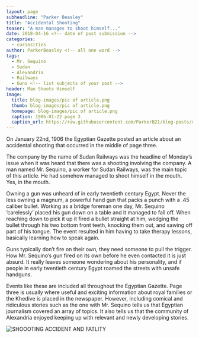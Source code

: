 ```yaml
---
layout: page
subheadline: "Parker Beasley"
title: "Accidental Shooting"
teaser: "A man manages to shoot himself..."
date: 2018-04-16 <!-- date of post submission -->
categories:
  - curiosities
author: ParkerBeasley <!-- all one word -->
tags:
  - Mr. Sequino
  - Sudan
  - Alexandria
  - Railways
  - Guns <!-- list subjects of your post -->
header: Man Shoots Himself
image:
  title: blog-images/pic of article.png
  thumb: blog-images/pic of article.png
  homepage: blog-images/pic of article.png
  caption: 1906-01-22 page 3
  caption_url: https://raw.githubusercontent.com/ParkerB21/blog-posts/master/pic%20of%20article.PNG
---
```


On January 22nd, 1906 the Egyptian Gazette posted an article about an accidental shooting that occurred in the middle of page three.

The company by the name of Sudan Railways was the headline of Monday’s issue when it was heard that there was a shooting involving the company. A man named Mr. Sequino, a worker for Sudan Railways, was the main topic of this article. He had somehow managed to shoot himself in the mouth. Yes, in the mouth.

Owning a gun was unheard of in early twentieth century Egypt. Never the less owning a magnum, a powerful hand gun that packs a punch with a .45 caliber bullet. Working as a bridge foreman one day, Mr. Sequino ‘carelessly’ placed his gun down on a table and it managed to fall off. When reaching down to pick it up it fired a bullet straight at him, wedging the bullet through his two bottom front teeth, knocking them out, and sawing off part of his tongue. The event resulted in him having to take therapy lessons, basically learning how to speak again.

Guns typically don’t fire on their own, they need someone to pull the trigger. How Mr. Sequino’s gun fired on its own before he even contacted it is just absurd.
 It really leaves someone wondering about his personality, and if people in early twentieth century Egypt roamed the streets with unsafe handguns.

Events like these are included all throughout the Egyptian Gazette. Page three is usually where useful and exciting information about royal families or the Khedive is placed in the newspaper. However, including comical and ridiculous stories such as the one with Mr. Sequino tells us that Egyptian journalism covered an array of topics. It also tells us that the community of Alexandria enjoyed keeping up with relevant and newly developing stories.  


![SHOOOTING ACCIDENT AND FATLITY](https://raw.githubusercontent.com/ParkerB21/blog-posts/master/pic%20of%20article.PNG)
